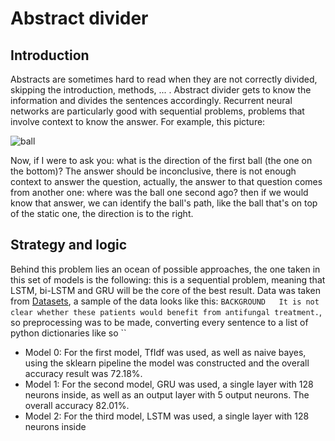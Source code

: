 # Abstract divider
## Introduction
Abstracts are sometimes hard to read when they are not correctly divided, skipping the introduction, methods, ... . Abstract divider gets to know the information and divides the sentences accordingly. Recurrent neural networks are particularly good with sequential problems, problems that involve context to know the answer. For example, this picture:

![ball](https://user-images.githubusercontent.com/66335475/154822508-2bfb0e2e-5d54-4b66-8132-65aece0826dd.jpg)

Now, if I were to ask you: what is the direction of the first ball (the one on the bottom)? The answer should be inconclusive, there is not enough context to answer the question, actually, the answer to that question comes from another one: where was the ball one second ago? then if we would know that answer, we can identify the ball's path, like the ball that's on top of the static one, the direction is to the right.

## Strategy and logic
Behind this problem lies an ocean of possible approaches, the one taken in this set of models is the following: this is a sequential problem, meaning that LSTM, bi-LSTM and GRU will be the core of the best result. Data was taken from [Datasets](https://github.com/Franck-Dernoncourt/pubmed-rct.git), a sample of the data looks like this: `BACKGROUND	It is not clear whether these patients would benefit from antifungal treatment.`, so preprocessing was to be made, converting every sentence to a list of python dictionaries like so ``

- Model 0:
  For the first model, TfIdf was used, as well as naive bayes, using the sklearn pipeline the model was constructed and the overall accuracy result was 72.18%. 
- Model 1:
  For the second model, GRU was used, a single layer with 128 neurons inside, as well as an output layer with 5 output neurons. The overall accuracy 82.01%.
- Model 2:
  For the third model, LSTM was used, a single layer with 128 neurons inside
  
